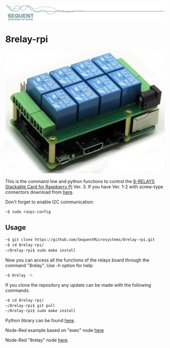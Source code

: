 [![relay8-rpi](readmeres/sequent.jpg)](https://www.sequentmicrosystems.com)

# 8relay-rpi

[![relay8-rpi](readmeres/8-RELAYS.jpg)](https://www.sequentmicrosystems.com)

This is the command line and python functions to control the [8-RELAYS Stackable Card for Raspberry Pi](https://sequentmicrosystems.com/product/8-relays-stackable-card-for-raspberry-pi/) Ver. 3. If you have Ver. 1-2 with screw-type connectors download from [here](https://github.com/SequentMicrosystems/relay8-rpi).

Don't forget to enable I2C communication:
```bash
~$ sudo raspi-config
```

## Usage

```bash
~$ git clone https://github.com/SequentMicrosystems/8relay-rpi.git
~$ cd 8relay-rpi/
~/8relay-rpi$ sudo make install
```

Now you can access all the functions of the relays board through the command "8relay". Use -h option for help:
```bash
~$ 8relay -h
```

If you clone the repository any update can be made with the following commands:

```bash
~$ cd 8relay-rpi/  
~/8relay-rpi$ git pull
~/8relay-rpi$ sudo make install
```  

Python library can be found [here](https://github.com/SequentMicrosystems/8relay-rpi/tree/master/python).

Node-Red example based on "exec" node [here](https://github.com/SequentMicrosystems/8relay-rpi/tree/master/node-red)

Node-Red "8relay" node [here](https://github.com/SequentMicrosystems/8relay-rpi/tree/master/node-red-contrib-sm-8relay).
